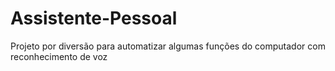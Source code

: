 # Assistente-Pessoal
 Projeto por diversão para automatizar algumas funções do computador com reconhecimento de voz
